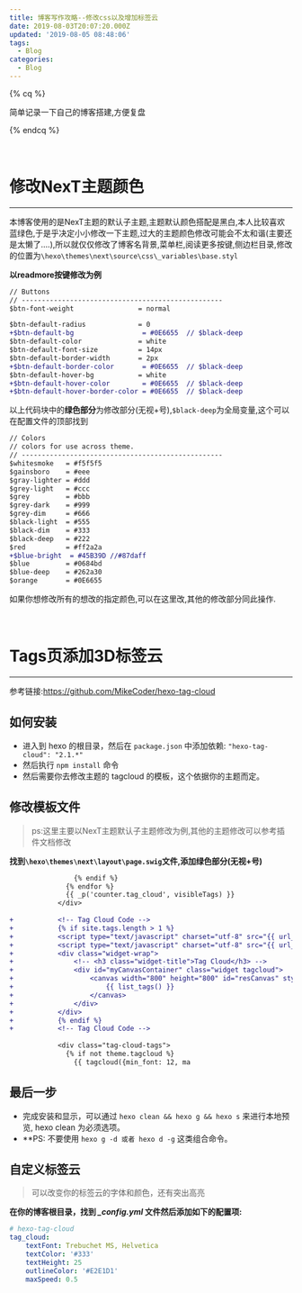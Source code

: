 ```yaml
---
title: 博客写作攻略--修改css以及增加标签云
date: 2019-08-03T20:07:20.000Z
updated: '2019-08-05 08:48:06'
tags:
  - Blog
categories:
  - Blog
---
```




{% cq %}

简单记录一下自己的博客搭建,方便复盘

{% endcq %}

<!-- more -->

<br>

# 修改NexT主题颜色

---

本博客使用的是NexT主题的默认子主题,主题默认颜色搭配是黑白,本人比较喜欢蓝绿色,于是乎决定小小修改一下主题,过大的主题颜色修改可能会不太和谐(主要还是太懒了....),所以就仅仅修改了博客名背景,菜单栏,阅读更多按键,侧边栏目录,修改的位置为`\hexo\themes\next\source\css\_variables\base.styl`

**以readmore按键修改为例**

```diff
// Buttons
// --------------------------------------------------
$btn-font-weight                = normal

$btn-default-radius             = 0
+$btn-default-bg                 = #0E6655  // $black-deep
$btn-default-color              = white
$btn-default-font-size          = 14px
$btn-default-border-width       = 2px
+$btn-default-border-color       = #0E6655  // $black-deep
$btn-default-hover-bg           = white
+$btn-default-hover-color        = #0E6655  // $black-deep
+$btn-default-hover-border-color = #0E6655  // $black-deep

```

以上代码块中的**绿色部分**为修改部分(无视+号),`$black-deep`为全局变量,这个可以在配置文件的顶部找到

```diff
// Colors
// colors for use across theme.
// --------------------------------------------------
$whitesmoke   = #f5f5f5
$gainsboro    = #eee
$gray-lighter = #ddd
$grey-light   = #ccc
$grey         = #bbb
$grey-dark    = #999
$grey-dim     = #666
$black-light  = #555
$black-dim    = #333
$black-deep   = #222
$red          = #ff2a2a
+$blue-bright  = #45B39D //#87daff
$blue         = #0684bd
$blue-deep    = #262a30
$orange       = #0E6655
```

如果你想修改所有的想改的指定颜色,可以在这里改,其他的修改部分同此操作.

<br>

# Tags页添加3D标签云

---

参考链接:https://github.com/MikeCoder/hexo-tag-cloud

## 如何安装

- 进入到 hexo 的根目录，然后在 `package.json` 中添加依赖: `"hexo-tag-cloud": "2.1.*"`
- 然后执行 `npm install` 命令
- 然后需要你去修改主题的 tagcloud 的模板，这个依据你的主题而定。

## 修改模板文件

> ps:这里主要以NexT主题默认子主题修改为例,其他的主题修改可以参考插件文档修改

**找到`\hexo\themes\next\layout\page.swig`文件,添加绿色部分(无视+号)**

```diff
                {% endif %}
              {% endfor %}
              {{ _p('counter.tag_cloud', visibleTags) }}
            </div>
			
+			<!-- Tag Cloud Code -->
+			{% if site.tags.length > 1 %}
+			<script type="text/javascript" charset="utf-8" src="{{ url_for('/js/tagcloud.js') }}"></script>
+			<script type="text/javascript" charset="utf-8" src="{{ url_for('/js/tagcanvas.js') }}"></script>
+			<div class="widget-wrap">
+				<!-- <h3 class="widget-title">Tag Cloud</h3> -->
+				<div id="myCanvasContainer" class="widget tagcloud">
+					<canvas width="800" height="800" id="resCanvas" style="width=100%">
+						{{ list_tags() }}
+					</canvas>
+				</div>
+			</div>
+			{% endif %}
+			<!-- Tag Cloud Code -->
			
            <div class="tag-cloud-tags">
              {% if not theme.tagcloud %}
                {{ tagcloud({min_font: 12, ma
```

## 最后一步

- 完成安装和显示，可以通过 `hexo clean && hexo g && hexo s` 来进行本地预览, hexo clean 为必须选项。
- **PS: 不要使用 `hexo g -d 或者 hexo d -g` 这类组合命令。

## 自定义标签云

> 可以改变你的标签云的字体和颜色，还有突出高亮

**在你的博客根目录，找到 *_config.yml* 文件然后添加如下的配置项:**

```yaml
# hexo-tag-cloud
tag_cloud:
    textFont: Trebuchet MS, Helvetica
    textColor: '#333'
    textHeight: 25
    outlineColor: '#E2E1D1'
    maxSpeed: 0.5
```


